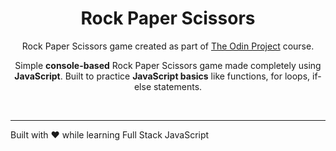 <div align="center">

# Rock Paper Scissors


Rock Paper Scissors game created as part of [The Odin Project](https://www.theodinproject.com/) course.

Simple **console-based** Rock Paper Scissors game made completely using **JavaScript**. Built to practice **JavaScript basics** like functions, for loops, if-else statements.
</div>
<br>

---

Built with ❤️ while learning Full Stack JavaScript